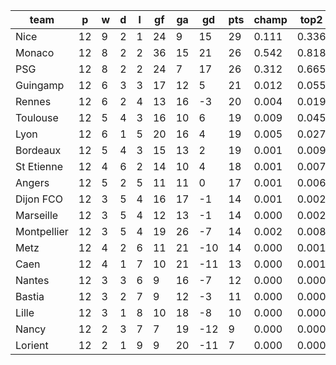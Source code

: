|    team     | p  | w | d | l | gf | ga | gd  | pts | champ | top2  | top3  | top4  |  5-7  | bot4  | bot3  | bot2  |
|-------------|----|---|---|---|----|----|-----|-----|-------|-------|-------|-------|-------|-------|-------|-------|
| Nice        | 12 | 9 | 2 | 1 | 24 |  9 |  15 |  29 | 0.111 | 0.336 | 0.628 | 0.782 | 0.167 | 0.000 | 0.000 | 0.000|
| Monaco      | 12 | 8 | 2 | 2 | 36 | 15 |  21 |  26 | 0.542 | 0.818 | 0.932 | 0.973 | 0.024 | 0.000 | 0.000 | 0.000|
| PSG         | 12 | 8 | 2 | 2 | 24 |  7 |  17 |  26 | 0.312 | 0.665 | 0.850 | 0.925 | 0.063 | 0.000 | 0.000 | 0.000|
| Guingamp    | 12 | 6 | 3 | 3 | 17 | 12 |   5 |  21 | 0.012 | 0.055 | 0.165 | 0.316 | 0.361 | 0.009 | 0.004 | 0.002|
| Rennes      | 12 | 6 | 2 | 4 | 13 | 16 |  -3 |  20 | 0.004 | 0.019 | 0.057 | 0.137 | 0.289 | 0.036 | 0.019 | 0.008|
| Toulouse    | 12 | 5 | 4 | 3 | 16 | 10 |   6 |  19 | 0.009 | 0.045 | 0.135 | 0.272 | 0.354 | 0.012 | 0.005 | 0.002|
| Lyon        | 12 | 6 | 1 | 5 | 20 | 16 |   4 |  19 | 0.005 | 0.027 | 0.082 | 0.181 | 0.333 | 0.028 | 0.014 | 0.005|
| Bordeaux    | 12 | 5 | 4 | 3 | 15 | 13 |   2 |  19 | 0.001 | 0.009 | 0.044 | 0.110 | 0.264 | 0.049 | 0.028 | 0.013|
| St Etienne  | 12 | 4 | 6 | 2 | 14 | 10 |   4 |  18 | 0.001 | 0.007 | 0.026 | 0.069 | 0.220 | 0.073 | 0.041 | 0.021|
| Angers      | 12 | 5 | 2 | 5 | 11 | 11 |   0 |  17 | 0.001 | 0.006 | 0.022 | 0.060 | 0.206 | 0.090 | 0.052 | 0.027|
| Dijon FCO   | 12 | 3 | 5 | 4 | 16 | 17 |  -1 |  14 | 0.001 | 0.002 | 0.010 | 0.030 | 0.127 | 0.165 | 0.108 | 0.059|
| Marseille   | 12 | 3 | 5 | 4 | 12 | 13 |  -1 |  14 | 0.000 | 0.002 | 0.008 | 0.024 | 0.111 | 0.183 | 0.119 | 0.065|
| Montpellier | 12 | 3 | 5 | 4 | 19 | 26 |  -7 |  14 | 0.002 | 0.008 | 0.028 | 0.081 | 0.225 | 0.078 | 0.047 | 0.023|
| Metz        | 12 | 4 | 2 | 6 | 11 | 21 | -10 |  14 | 0.000 | 0.001 | 0.005 | 0.014 | 0.077 | 0.265 | 0.182 | 0.108|
| Caen        | 12 | 4 | 1 | 7 | 10 | 21 | -11 |  13 | 0.000 | 0.001 | 0.003 | 0.011 | 0.061 | 0.307 | 0.214 | 0.130|
| Nantes      | 12 | 3 | 3 | 6 |  9 | 16 |  -7 |  12 | 0.000 | 0.000 | 0.001 | 0.005 | 0.034 | 0.431 | 0.320 | 0.204|
| Bastia      | 12 | 3 | 2 | 7 |  9 | 12 |  -3 |  11 | 0.000 | 0.000 | 0.001 | 0.004 | 0.032 | 0.460 | 0.354 | 0.232|
| Lille       | 12 | 3 | 1 | 8 | 10 | 18 |  -8 |  10 | 0.000 | 0.000 | 0.001 | 0.005 | 0.032 | 0.474 | 0.364 | 0.240|
| Nancy       | 12 | 2 | 3 | 7 |  7 | 19 | -12 |   9 | 0.000 | 0.000 | 0.000 | 0.002 | 0.013 | 0.617 | 0.510 | 0.373|
| Lorient     | 12 | 2 | 1 | 9 |  9 | 20 | -11 |   7 | 0.000 | 0.000 | 0.000 | 0.001 | 0.007 | 0.724 | 0.620 | 0.487|
